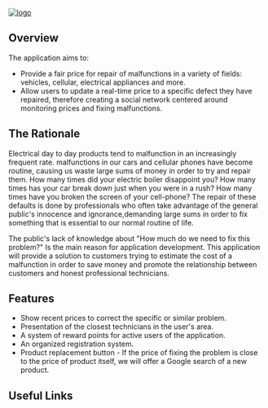 <a href="https://imgbb.com/"><img src="https://i.ibb.co/pZKyZ8z/logo.png" alt="logo" border="0"></a>

## Overview

The application aims to:
  - Provide a fair price for repair of malfunctions in a variety of fields: vehicles, cellular, electrical appliances and more.
  - Allow users to update a real-time price to a specific defect they have repaired, therefore creating a social network centered around monitoring prices and fixing malfunctions.

## The Rationale
Electrical day to day products tend to malfunction in an increasingly frequent rate. malfunctions in our cars and cellular phones have become routine, causing us waste large sums of money in order to try and repair them. How many times did your electric boiler disappoint you? How many times has your car break down just when you were in a rush? How many times have you broken the screen of your cell-phone?
The repair of these defaults is done by professionals who often take advantage of the general public's innocence and ignorance,demanding large sums in order to fix something that is essential to our normal routine of life.

The public's lack of knowledge about "How much do we need to fix this problem?" Is the main reason for application development. This application will provide a solution to customers trying to estimate the cost of a malfunction in order to save money and promote the relationship between customers and honest professional technicians.

## Features
 - Show recent prices to correct the specific or similar problem.
 - Presentation of the closest technicians in the user's area.
 - A system of reward points for active users of the application.
 - An organized registration system.
 - Product replacement button - If the price of fixing the problem is close to
the price of product itself, we will offer a Google search of a new product.

## Useful Links

